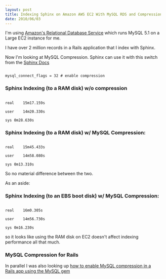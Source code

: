 ```yaml
---
layout: post
title: Indexing Sphinx on Amazon AWS EC2 With MySQL RDS and Compression
date: 2010/06/03
---
```


I'm using [Amazon's Relational Database Service](http://aws.amazon.com/rds/) which runs MySQL 5.1 on a Large EC2 instance for me.

I have over 2 million records in a Rails application that I index with Sphinx.

Now I'm looking at MySQL Compression.
Sphinx can use it with this switch from the [Sphinx Docs](http://sphinxsearch.com/docs/current.html)

<code>
mysql_connect_flags = 32 # enable compression
</code>

### Sphinx Indexing (to a RAM disk) w/o compression
<code>
real	15m17.159s<br/>
user	14m20.330s<br/>
sys	0m28.630s
</code>

### Sphinx Indexing (to a RAM disk) w/ MySQL Compression:
<code>
real	15m45.433s<br/>
user	14m58.080s<br/>
sys	0m13.310s
</code>

So no material difference between the two.

As an aside:

### Sphinx Indexing (to an EBS boot disk) w/ MySQL Compression:
<code>
real	16m0.305s<br/>
user	14m56.730s<br/>
sys	0m16.230s
</code>

so it looks like using the RAM disk on EC2 doesn't affect indexing performance all that much.

### MySQL Compression for Rails
In parallel I was also looking up [how to enable MySQL compression in a Rails app using the MySQL gem](/2010/06/03/how-to-enable-mysql-compression-with-rails-and-the-mysql-gem/)


